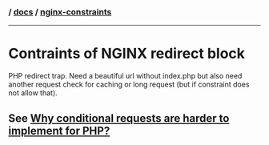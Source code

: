 ### / [docs](./../) / [nginx-constraints](./)

-----------------------------------------------------------------------------------

# Contraints of NGINX redirect block

PHP redirect trap. Need a beautiful url without index.php but also need another
request check for caching or long request (but if constraint does not allow that).

## See [Why conditional requests are harder to implement for PHP?](docs/how-to-provide-conditional-request-settings-like-timeout-or-caching/why-conditional-requests-are-hard-for-php.md)